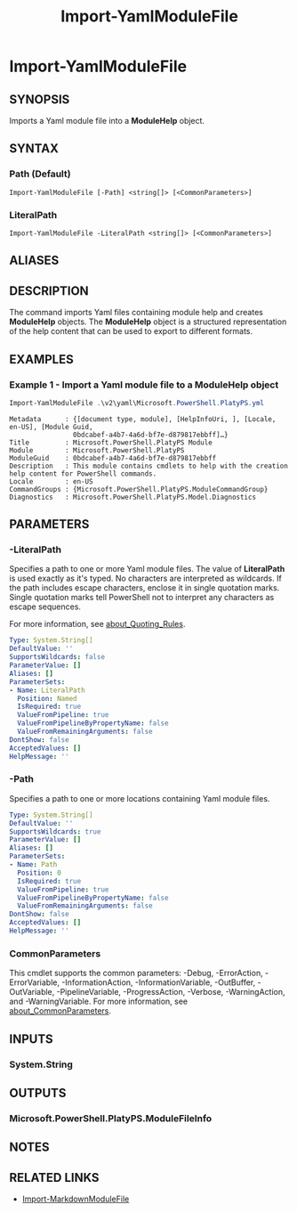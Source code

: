 ﻿---
document type: cmdlet
external help file: Microsoft.PowerShell.PlatyPS.dll-Help.xml
HelpUri: ''
Locale: en-US
Module Name: Microsoft.PowerShell.PlatyPS
ms.date: 08/26/2024
PlatyPS schema version: 2024-05-01
title: Import-YamlModuleFile
---

# Import-YamlModuleFile

## SYNOPSIS

Imports a Yaml module file into a **ModuleHelp** object.

## SYNTAX

### Path (Default)

```
Import-YamlModuleFile [-Path] <string[]> [<CommonParameters>]
```

### LiteralPath

```
Import-YamlModuleFile -LiteralPath <string[]> [<CommonParameters>]
```

## ALIASES

## DESCRIPTION

The command imports Yaml files containing module help and creates **ModuleHelp** objects. The
**ModuleHelp** object is a structured representation of the help content that can be used to export
to different formats.

## EXAMPLES

### Example 1 - Import a Yaml module file to a **ModuleHelp** object

```powershell
Import-YamlModuleFile .\v2\yaml\Microsoft.PowerShell.PlatyPS.yml
```

```Output
Metadata      : {[document type, module], [HelpInfoUri, ], [Locale, en-US], [Module Guid,
                0bdcabef-a4b7-4a6d-bf7e-d879817ebbff]…}
Title         : Microsoft.PowerShell.PlatyPS Module
Module        : Microsoft.PowerShell.PlatyPS
ModuleGuid    : 0bdcabef-a4b7-4a6d-bf7e-d879817ebbff
Description   : This module contains cmdlets to help with the creation help content for PowerShell commands.
Locale        : en-US
CommandGroups : {Microsoft.PowerShell.PlatyPS.ModuleCommandGroup}
Diagnostics   : Microsoft.PowerShell.PlatyPS.Model.Diagnostics
```

## PARAMETERS

### -LiteralPath

Specifies a path to one or more Yaml module files. The value of **LiteralPath** is used exactly as
it's typed. No characters are interpreted as wildcards. If the path includes escape characters,
enclose it in single quotation marks. Single quotation marks tell PowerShell not to interpret any
characters as escape sequences.

For more information, see
[about_Quoting_Rules](/powershell/module/microsoft.powershell.core/about/about_CommonParameters).

```yaml
Type: System.String[]
DefaultValue: ''
SupportsWildcards: false
ParameterValue: []
Aliases: []
ParameterSets:
- Name: LiteralPath
  Position: Named
  IsRequired: true
  ValueFromPipeline: true
  ValueFromPipelineByPropertyName: false
  ValueFromRemainingArguments: false
DontShow: false
AcceptedValues: []
HelpMessage: ''
```

### -Path

Specifies a path to one or more locations containing Yaml module files.

```yaml
Type: System.String[]
DefaultValue: ''
SupportsWildcards: true
ParameterValue: []
Aliases: []
ParameterSets:
- Name: Path
  Position: 0
  IsRequired: true
  ValueFromPipeline: true
  ValueFromPipelineByPropertyName: false
  ValueFromRemainingArguments: false
DontShow: false
AcceptedValues: []
HelpMessage: ''
```

### CommonParameters

This cmdlet supports the common parameters: -Debug, -ErrorAction, -ErrorVariable,
-InformationAction, -InformationVariable, -OutBuffer, -OutVariable, -PipelineVariable,
-ProgressAction, -Verbose, -WarningAction, and -WarningVariable. For more information, see
[about_CommonParameters](https://go.microsoft.com/fwlink/?LinkID=113216).

## INPUTS

### System.String

## OUTPUTS

### Microsoft.PowerShell.PlatyPS.ModuleFileInfo

## NOTES

## RELATED LINKS

- [Import-MarkdownModuleFile](Import-MarkdownModuleFile.md)
